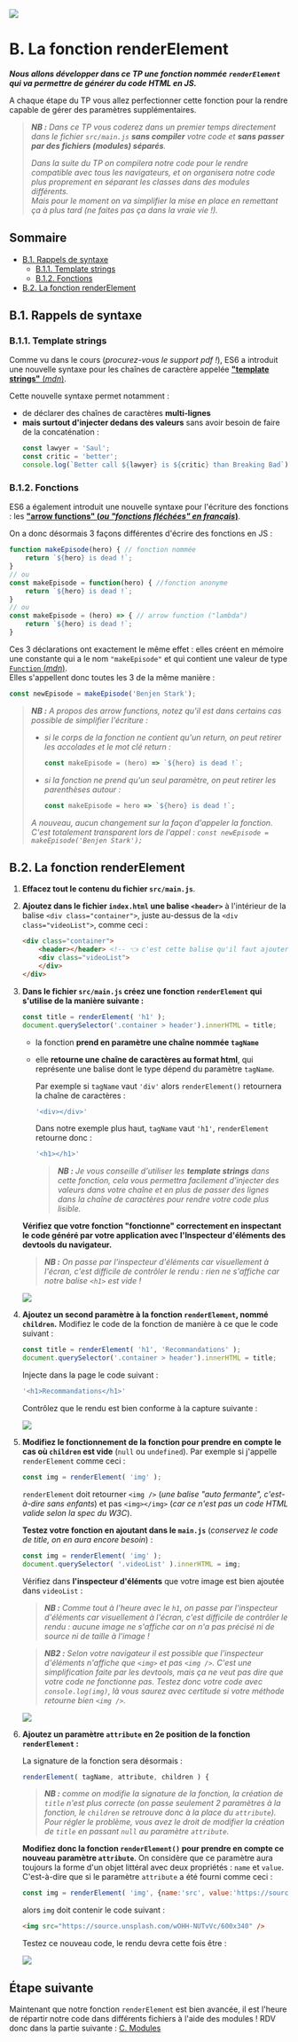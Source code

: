 <img src="images/readme/header-small.jpg" >

# B. La fonction renderElement <!-- omit in toc -->

_**Nous allons développer dans ce TP une fonction nommée `renderElement` qui va permettre de générer du code HTML en JS.**_

A chaque étape du TP vous allez perfectionner cette fonction pour la rendre capable de gérer des paramètres supplémentaires.

> _**NB :** Dans ce TP vous coderez dans un premier temps directement dans le fichier `src/main.js` **sans compiler** votre code et **sans passer par des fichiers (modules) séparés**._
>
> _Dans la suite du TP on compilera notre code pour le rendre compatible avec tous les navigateurs, et on organisera notre code plus proprement en séparant les classes dans des modules différents._ \
> _Mais pour le moment on va simplifier la mise en place en remettant ça à plus tard (ne faites pas ça dans la vraie vie !)._

## Sommaire <!-- omit in toc -->
- [B.1. Rappels de syntaxe](#b1-rappels-de-syntaxe)
	- [B.1.1. Template strings](#b11-template-strings)
	- [B.1.2. Fonctions](#b12-fonctions)
- [B.2. La fonction renderElement](#b2-la-fonction-renderelement)

## B.1. Rappels de syntaxe

### B.1.1. Template strings

Comme vu dans le cours (*procurez-vous le support pdf !*), ES6 a introduit une nouvelle syntaxe pour les chaînes de caractère appelée [**"template strings"** (_mdn_)](https://developer.mozilla.org/en-US/docs/Web/JavaScript/Reference/Template_literals).

Cette nouvelle syntaxe permet notamment :
- de déclarer des chaînes de caractères **multi-lignes**
- **mais surtout d'injecter dedans des valeurs** sans avoir besoin de faire de la concaténation :
	```js
	const lawyer = 'Saul';
	const critic = 'better';
	console.log(`Better call ${lawyer} is ${critic} than Breaking Bad`);
	```

### B.1.2. Fonctions

ES6 a également introduit une nouvelle syntaxe pour l'écriture des fonctions : les **["arrow functions" (_ou "fonctions fléchées" en français_)](https://developer.mozilla.org/fr/docs/Web/JavaScript/Reference/Functions/Arrow_functions)**.

On a donc désormais 3 façons différentes d'écrire des fonctions en JS :

```js
function makeEpisode(hero) { // fonction nommée
	return `${hero} is dead !`;
}
// ou
const makeEpisode = function(hero) { //fonction anonyme
	return `${hero} is dead !`;
}
// ou
const makeEpisode = (hero) => { // arrow function ("lambda")
	return `${hero} is dead !`;
}
```

Ces 3 déclarations ont exactement le même effet : elles créent en mémoire une constante qui a le nom `"makeEpisode"` et qui contient une valeur de type [`Function` (_mdn_)](https://developer.mozilla.org/en-US/docs/Web/JavaScript/Guide/Functions). \
Elles s'appellent donc toutes les 3 de la même manière :

```js
const newEpisode = makeEpisode('Benjen Stark');
```

> _**NB :** A propos des arrow functions, notez qu'il est dans certains cas possible de simplifier l'écriture :_
> - _si le corps de la fonction ne contient qu'un return, on peut retirer les accolades et le mot clé return :_
> 	```js
> 	const makeEpisode = (hero) => `${hero} is dead !`;
>	```
> - _si la fonction ne prend qu'un seul paramètre, on peut retirer les parenthèses autour :_
> 	```js
> 	const makeEpisode = hero => `${hero} is dead !`;
>	```
> _A nouveau, aucun changement sur la façon d'appeler la fonction. C'est totalement transparent lors de l'appel : `const newEpisode = makeEpisode('Benjen Stark');`_

## B.2. La fonction renderElement
1. **Effacez tout le contenu du fichier `src/main.js`**.
2. **Ajoutez dans le fichier `index.html` une balise `<header>`** à l'intérieur de la balise `<div class="container">`, juste au-dessus de la `<div class="videoList">`, comme ceci :
	```html
	<div class="container">
		<header></header> <!-- 👈 c'est cette balise qu'il faut ajouter -->
		<div class="videoList">
		</div>
	</div>
	```
3. **Dans le fichier `src/main.js` créez une fonction `renderElement` qui s'utilise de la manière suivante :**
	```js
	const title = renderElement( 'h1' );
	document.querySelector('.container > header').innerHTML = title;
	```
	+ la fonction **prend en paramètre une chaîne nommée `tagName`**
	+ elle **retourne une chaîne de caractères au format html**, qui représente une balise dont le type dépend du paramètre `tagName`.

		Par exemple si `tagName` vaut `'div'` alors `renderElement()` retournera la chaîne de caractères :
		```js
		'<div></div>'
		```
		Dans notre exemple plus haut, `tagName` vaut `'h1'`, `renderElement` retourne donc :
		```js
		'<h1></h1>'
		```
		> _**NB :** Je vous conseille d'utiliser les **template strings** dans cette fonction, cela vous permettra facilement d'injecter des valeurs dans votre chaîne et en plus de passer des lignes dans la chaîne de caractères pour rendre votre code plus lisible._

	**Vérifiez que votre fonction "fonctionne" correctement en inspectant le code généré par votre application avec l'Inspecteur d'éléments des devtools du navigateur.**

	> _**NB :** On passe par l'inspecteur d'éléments car visuellement à l'écran, c'est difficile de contrôler le rendu : rien ne s'affiche car notre balise `<h1>` est vide !_

	<img src="images/readme/screen-01-h1.png"/>


4. **Ajoutez un second paramètre à la fonction `renderElement`, nommé `children`.** Modifiez le code de la fonction de manière à ce que le code suivant :
    ```js
	const title = renderElement( 'h1', 'Recommandations' );
	document.querySelector('.container > header').innerHTML = title;
	```
	Injecte dans la page le code suivant :
	```js
	'<h1>Recommandations</h1>'
	```

	Contrôlez que le rendu est bien conforme à la capture suivante :

	<img src="images/readme/screen-01.png" >

5. **Modifiez le fonctionnement de la fonction pour prendre en compte le cas où `children` est vide** (`null` ou `undefined`). Par exemple si j'appelle `renderElement` comme ceci :
	```js
	const img = renderElement( 'img' );
	```
	`renderElement` doit retourner `<img />` (_une balise "auto fermante", c'est-à-dire sans enfants_) et pas `<img></img>` (_car ce n'est pas un code HTML valide selon la spec du W3C_).

	**Testez votre fonction en ajoutant dans le `main.js`** (_conservez le code de title, on en aura encore besoin_) :
	```js
	const img = renderElement( 'img' );
	document.querySelector( '.videoList' ).innerHTML = img;
	```
	Vérifiez dans **l'inspecteur d'éléments** que votre image est bien ajoutée dans `videoList` :

	> _**NB :** Comme tout à l'heure avec le `h1`, on passe par l'inspecteur d'éléments car visuellement à l'écran, c'est difficile de contrôler le rendu : aucune image ne s'affiche car on n'a pas précisé ni de source ni de taille à l'image !_

	> _**NB2 :** Selon votre navigateur il est possible que l'inspecteur d'éléments n'affiche que `<img>` et pas `<img />`. C'est une simplification faite par les devtools, mais ça ne veut pas dire que votre code ne fonctionne pas. Testez donc votre code avec `console.log(img)`, là vous saurez avec certitude si votre méthode retourne bien `<img />`._

	<img src="images/readme/screen-02-inspecteur.png">

6. **Ajoutez un paramètre `attribute` en 2e position de la fonction `renderElement` :**

	La signature de la fonction sera désormais :
	```js
	renderElement( tagName, attribute, children ) {
	```
	> _**NB :** comme on modifie la signature de la fonction, la création de `title` n'est plus correcte (on passe seulement 2 paramètres à la fonction, le `children` se retrouve donc à la place du `attribute`). Pour régler le problème, vous avez le droit de modifier la création de `title` en passant `null` au paramètre `attribute`._

	**Modifiez donc la fonction `renderElement()` pour prendre en compte ce nouveau paramètre `attribute`**. On considère que ce paramètre aura toujours la forme d'un objet littéral avec deux propriétés : `name` et `value`. C'est-à-dire que si le paramètre `attribute` a été fourni comme ceci :

	```js
	const img = renderElement( 'img', {name:'src', value:'https://source.unsplash.com/wOHH-NUTvVc/600x340'} );
	```

	alors `img` doit contenir le code suivant :
	```html
	<img src="https://source.unsplash.com/wOHH-NUTvVc/600x340" />
	```

	Testez ce nouveau code, le rendu devra cette fois être :

	<img src="images/readme/screen-02.png">

## Étape suivante <!-- omit in toc -->
Maintenant que notre fonction `renderElement` est bien avancée, il est l'heure de répartir notre code dans différents fichiers à l'aide des modules ! RDV donc dans la partie suivante : [C. Modules](./C-modules.md)